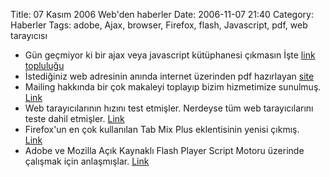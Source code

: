 Title: 07 Kasım 2006 Web&#039;den haberler
Date: 2006-11-07 21:40
Category: Haberler
Tags: adobe, Ajax, browser, Firefox, flash, Javascript, pdf, web tarayıcısı

-   Gün geçmiyor ki bir ajax veya javascript kütüphanesi çıkmasın İşte
    [link topluluğu][]  
-   İstediğiniz web adresinin anında internet üzerinden pdf hazırlayan
    [site][]
-   Mailing hakkında bir çok makaleyi toplayıp bizim hizmetimize
    sunulmuş. [Link][]  
-   Web tarayıcılarının hızını test etmişler. Nerdeyse tüm web
    tarayıcılarını teste dahil etmişler. [Link][1]
-   Firefox'un en çok kullanılan Tab Mix Plus eklentisinin yenisi
    çıkmış.   
    [Link][2]
-   Adobe ve Mozilla Açık Kaynaklı Flash Player Script Motoru üzerinde
    çalışmak için anlaşmışlar. [Link][3]

</p>

  [link topluluğu]: http://www.manageability.org/blog/stuff/ajax-libraries
  [site]: http://www.9-interactive.com/
  [Link]: http://particletree.com/notebook/a-guide-to-email-roundup/
  [1]: http://www.howtocreate.co.uk/browserSpeed.html
  [2]: https://addons.mozilla.org/firefox/1122/
  [3]: http://www.mozilla.com/en-US/press/mozilla-2006-11-07.html
